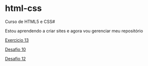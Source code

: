 # html-css
 Curso de HTML5 e CSS#

 Estou aprendendo a criar sites e agora vou gerenciar meu repositório

 <a href="https://fabriciofg.github.io/html-css/exercicios/exe013/" target="_blank">Exercicio 13</a>

 <a href="https://fabriciofg.github.io/html-css/desafios/des010/index.html" target="_blank">Desafio 10</a>

  <a href="https://fabriciofg.github.io/html-css/desafios/des012/index.html" target="_blank">Desafio 12</a>
